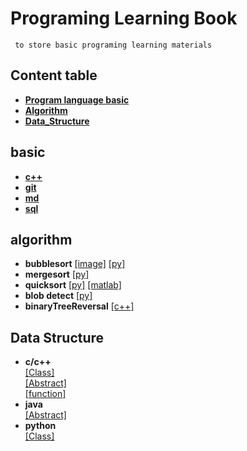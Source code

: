 # Programing Learning Book 

` to store basic programing learning materials`

## Content table  
- **[Program language basic](#basic)**  
- **[Algorithm](#algorithm)**  
- **[Data_Structure](#data_structure)**  

## basic  
- **[c++](./language/C++.md)**  
- **[git](./language/Git-note.md)**  
- **[md](./language/markdown.md)**
- **[sql](./language/database/sql.md)**

## algorithm  
- **bubblesort**
[[image]](./files/imagelist.md#blob)
[[py]](./algorithm/python/_bubblesort.py)
- **mergesort**
[[py]](./algorithm/python/_mergesort.py)
- **quicksort**
[[py]](./algorithm/python/_quicksort.py)
[[matlab]](./algorithm/matlab/_quicksrot.py)
- **blob detect**
[[py]](./algorithm/python/_blob_detect.py)
- **binaryTreeReversal**
[[c++]](./algorithm/c++/binaryTreeReversal.cpp)

## Data Structure
- **c/c++**  
[[Class]](./data_structure/C_C++/typedef.md)  
[[Abstract]](./data_structure/C_C++/abstract.md)  
[[function]](./data_structure/C_C++/void_const.md)  
- **java**  
[[Abstract]](./data_structure/java/abstract_interface.md)
- **python**  
[[Class]](./data_structure/python/class.md)  
